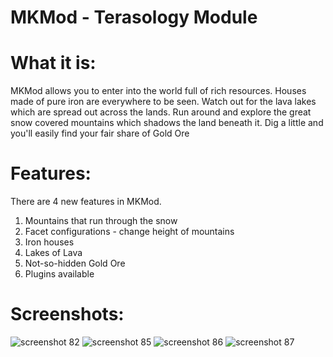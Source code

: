 # MKMod - Terasology Module
# What it is:
MKMod allows you to enter into the world full of rich resources. Houses made of pure iron are everywhere to be seen. Watch out for the lava lakes which are spread out across the lands. Run around and explore the great snow covered mountains which shadows the land beneath it. Dig a little and you'll easily find your fair share of Gold Ore

# Features:
There are 4 new features in MKMod.
1) Mountains that run through the snow
2) Facet configurations - change height of mountains
3) Iron houses
4) Lakes of Lava
5) Not-so-hidden Gold Ore
6) Plugins available

# Screenshots:
![screenshot 82](https://user-images.githubusercontent.com/24259630/47604440-393ab400-d9fa-11e8-83f3-06dc5fc85a32.png)
![screenshot 85](https://user-images.githubusercontent.com/24259630/47611066-cebf5d80-da65-11e8-958d-b3949f2d3f09.png)
![screenshot 86](https://user-images.githubusercontent.com/24259630/47611068-cf57f400-da65-11e8-8931-6702769695e0.png)
![screenshot 87](https://user-images.githubusercontent.com/24259630/47611069-cf57f400-da65-11e8-96fe-1913132a4c7a.png)
